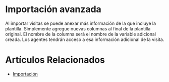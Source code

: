 # Importación avanzada

Al importar visitas se puede anexar más información de la que incluye
la plantilla. Simplemente agregue nuevas columnas al final de la plantilla
original. El nombre de la columna será el nombre de la variable adicional
creada. Los agentes tendrán acceso a esa información adicional de la
visita.

# Artículos Relacionados

* [Importación](importacion)

